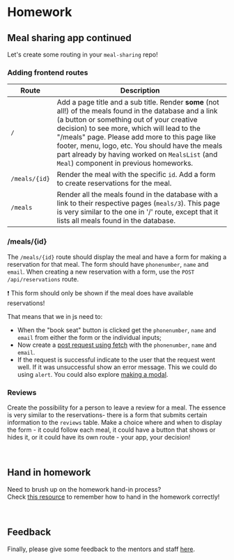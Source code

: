 # Homework

## Meal sharing app continued

Let's create some routing in your `meal-sharing` repo!

### **Adding frontend routes**

| Route         | Description                                                                                                                                                                                                                                                             |
| ------------- | ----------------------------------------------------------------------------------------------------------------------------------------------------------------------------------------------------------------------------------------------------------------------- |
| `/`           | Add a page title and a sub title. Render **some** (not all!) of the meals found in the database and a link (a button or something out of your creative decision) to see more, which will lead to the "/meals" page. Please add more to this page like footer, menu, logo, etc. You should have the meals part already by having worked on `MealsList` (and `Meal`) component in previous homeworks. |
| `/meals/{id}` | Render the meal with the specific `id`. Add a form to create reservations for the meal.                                                                                                                                                                                 |
| `/meals`      | Render all the meals found in the database with a link to their respective pages (`meals/3`). This page is very similar to the one in '/' route, except that it lists all meals found in the database.                                                          |

### **/meals/{id}**

The `/meals/{id}` route should display the meal and have a form for making a reservation for that meal. The form should have `phonenumber`, `name` and `email`. When creating a new reservation with a form, use the `POST /api/reservations` route.

❗ This form should only be shown if the meal does have available reservations!

That means that we in js need to:

- When the "book seat" button is clicked get the `phonenumber`, `name` and `email` from either the form or the individual inputs;
- Now create a [post request using fetch](https://developer.mozilla.org/en-US/docs/Web/API/Fetch_API/Using_Fetch#Supplying_request_options) with the `phonenumber`, `name` and `email`.
- If the request is successful indicate to the user that the request went well. If it was unsuccessful show an error message. This we could do using `alert`. You could also explore [making a modal](https://dev.to/franciscomendes10866/how-to-create-a-modal-in-react-3coc).

### **Reviews**

Create the possibility for a person to leave a review for a meal. The essence is very similar to the reservations- there is a form that submits certain information to the `reviews` table.
Make a choice where and when to display the form - it could follow each meal, it could have a button that shows or hides it, or it could have its own route - your app, your decision!

<br/>

## **Hand in homework**

Need to brush up on the homework hand-in process?<br/>
Check [this resource](https://github.com/HackYourFuture-CPH/Git/blob/main/homework_hand_in.md) to remember how to hand in the homework correctly!

<br/>

## **Feedback**

Finally, please give some feedback to the mentors and staff [here](https://forms.gle/t3FgysinXddDRJdM8).
